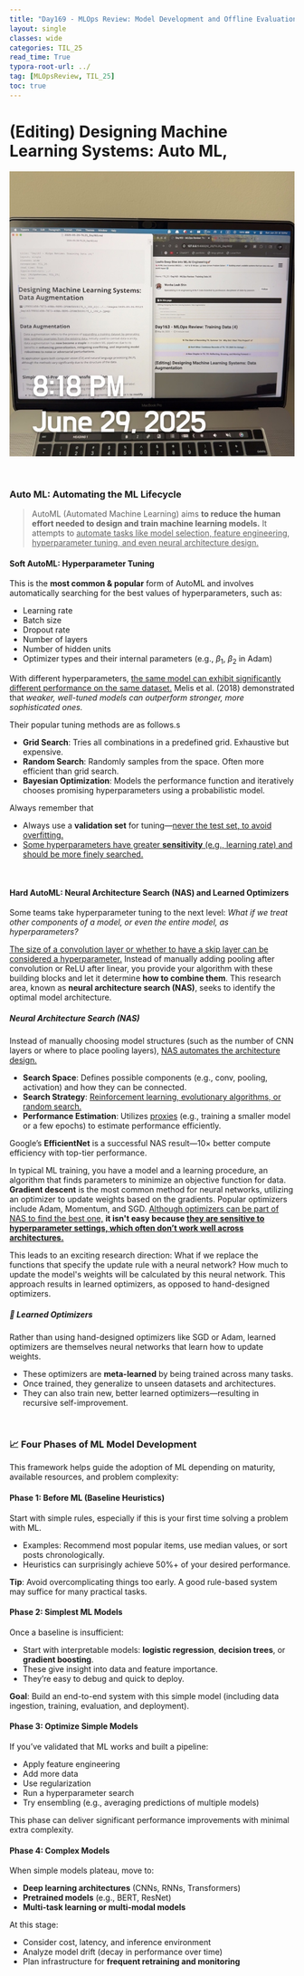 ```yaml
---
title: "Day169 - MLOps Review: Model Development and Offline Evaluation (3)"
layout: single
classes: wide
categories: TIL_25
read_time: True
typora-root-url: ../
tag: [MLOpsReview, TIL_25]
toc: true 
---
```


# (Editing) Designing Machine Learning Systems: Auto ML, 	

![579BA773-5294-4312-9F38-42FA3FEF3CDA_1_105_c](../../images/2025-06-29-TIL25_Day169/579BA773-5294-4312-9F38-42FA3FEF3CDA_1_105_c.jpeg)

<br>

### Auto ML: Automating the ML Lifecycle

> AutoML (Automated Machine Learning) aims **to reduce the human effort needed to design and train machine learning models.** It attempts to <u>automate tasks like model selection, feature engineering, hyperparameter tuning, and even neural architecture design.</u>



#### Soft AutoML: Hyperparameter Tuning

This is the **most common & popular** form of AutoML and involves automatically searching for the best values of hyperparameters, such as:

- Learning rate
- Batch size
- Dropout rate
- Number of layers
- Number of hidden units
- Optimizer types and their internal parameters (e.g., $\beta_1$, $\beta_2$ in Adam)



With different hyperparameters, <u>the same model can exhibit significantly different performance on the same dataset.</u> Melis et al. (2018) demonstrated that *weaker, well-tuned models can outperform stronger, more sophisticated ones.* 

Their popular tuning methods are as follows.s

- **Grid Search**: Tries all combinations in a predefined grid. Exhaustive but expensive.
- **Random Search**: Randomly samples from the space. Often more efficient than grid search.
- **Bayesian Optimization**: Models the performance function and iteratively chooses promising hyperparameters using a probabilistic model.

Always remember that

- Always use a **validation set** for tuning—<u>never the test set, to avoid overfitting.</u>
- <u>Some hyperparameters have greater <b>sensitivity</b> (e.g., learning rate) and should be more finely searched.</u>

<br>

#### Hard AutoML: Neural Architecture Search (NAS) and Learned Optimizers

Some teams take hyperparameter tuning to the next level: *What if we treat other components of a model, or even the entire model, as hyperparameters?*  

<u>The size of a convolution layer or whether to have a skip layer can be considered a hyperparameter.</u> Instead of manually adding pooling after convolution or ReLU after linear, you provide your algorithm with these building blocks and let it determine **how to combine them**. This research area, known as **neural architecture search (NAS)**, seeks to identify the optimal model architecture.



##### Neural Architecture Search (NAS)

Instead of manually choosing model structures (such as the number of CNN layers or where to place pooling layers), <u>NAS automates the architecture design.</u>

- **Search Space**: Defines possible components (e.g., conv, pooling, activation) and how they can be connected.
- **Search Strategy**: <u>Reinforcement learning, evolutionary algorithms, or random search.</u>
- **Performance Estimation**: Utilizes <u>proxies</u> (e.g., training a smaller model or a few epochs) to estimate performance efficiently.

Google’s **EfficientNet** is a successful NAS result—10× better compute efficiency with top-tier performance.

In typical ML training, you have a model and a learning procedure, an algorithm that finds parameters to minimize an objective function for data. **Gradient descent** is the most common method for neural networks, utilizing an optimizer to update weights based on the gradients. Popular optimizers include Adam, Momentum, and SGD. <u>Although optimizers can be part of NAS to find the best one,</u> **it isn't easy because <u>they are sensitive to hyperparameter settings, which often don’t work well across architectures.</u>**

This leads to an exciting research direction: What if we replace the functions that specify the update rule with a neural network? How much to update the model's weights will be calculated by this neural network. This approach results in learned optimizers, as opposed to hand-designed optimizers. 



##### 🧠 Learned Optimizers

Rather than using hand-designed optimizers like SGD or Adam, learned optimizers are themselves neural networks that learn how to update weights.

- These optimizers are **meta-learned** by being trained across many tasks.
- Once trained, they generalize to unseen datasets and architectures.
- They can also train new, better learned optimizers—resulting in recursive self-improvement.

<br>

### 📈 Four Phases of ML Model Development

This framework helps guide the adoption of ML depending on maturity, available resources, and problem complexity:

#### Phase 1: Before ML (Baseline Heuristics)

Start with simple rules, especially if this is your first time solving a problem with ML.

- Examples: Recommend most popular items, use median values, or sort posts chronologically.
- Heuristics can surprisingly achieve 50%+ of your desired performance.

**Tip**: Avoid overcomplicating things too early. A good rule-based system may suffice for many practical tasks.



#### Phase 2: Simplest ML Models

Once a baseline is insufficient:

- Start with interpretable models: **logistic regression**, **decision trees**, or **gradient boosting**.
- These give insight into data and feature importance.
- They’re easy to debug and quick to deploy.

**Goal**: Build an end-to-end system with this simple model (including data ingestion, training, evaluation, and deployment).



#### Phase 3: Optimize Simple Models

If you’ve validated that ML works and built a pipeline:

- Apply feature engineering
- Add more data
- Use regularization
- Run a hyperparameter search
- Try ensembling (e.g., averaging predictions of multiple models)

This phase can deliver significant performance improvements with minimal extra complexity.



#### Phase 4: Complex Models

When simple models plateau, move to:

- **Deep learning architectures** (CNNs, RNNs, Transformers)
- **Pretrained models** (e.g., BERT, ResNet)
- **Multi-task learning or multi-modal models**

At this stage:

- Consider cost, latency, and inference environment
- Analyze model drift (decay in performance over time)
- Plan infrastructure for **frequent retraining and monitoring**
